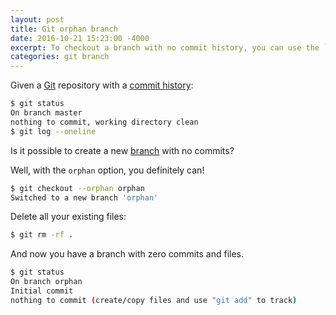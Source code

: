 ```yaml
---
layout: post
title: Git orphan branch
date: 2016-10-21 15:23:00 -4000
excerpt: To checkout a branch with no commit history, you can use the `--orphan` option.
categories: git branch
---
```


Given a [Git](https://git-scm.com) repository with a [commit history](https://git-scm.com/book/en/v2/Git-Basics-Viewing-the-Commit-History):

```sh
$ git status
On branch master
nothing to commit, working directory clean
$ git log --oneline
```

Is it possible to create a new [branch](https://git-scm.com/docs/git-branch) with no commits?

Well, with the `orphan` option, you definitely can!

```sh
$ git checkout --orphan orphan
Switched to a new branch 'orphan'
```

Delete all your existing files:

```sh
$ git rm -rf .
```

And now you have a branch with zero commits and files.

```sh
$ git status
On branch orphan
Initial commit
nothing to commit (create/copy files and use "git add" to track)
```
